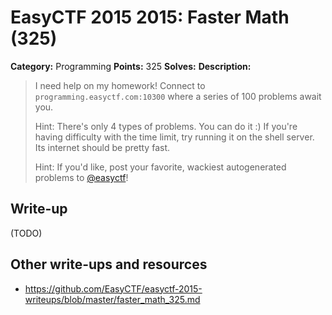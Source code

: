 # EasyCTF 2015 2015: Faster Math (325)

**Category:** Programming
**Points:** 325
**Solves:** 
**Description:**

> I need help on my homework! Connect to `programming.easyctf.com:10300` where a series of 100 problems await you.
> 
> 
> Hint: There's only 4 types of problems. You can do it :) If you're having difficulty with the time limit, try running it on the shell server. Its internet should be pretty fast.
> 
> Hint: If you'd like, post your favorite, wackiest autogenerated problems to [@easyctf](http://twitter.com/easyctf)!


## Write-up

(TODO)

## Other write-ups and resources

* <https://github.com/EasyCTF/easyctf-2015-writeups/blob/master/faster_math_325.md>
